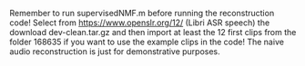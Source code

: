 Remember to run supervisedNMF.m before running the reconstruction code! Select from https://www.openslr.org/12/ (Libri ASR speech) the download dev-clean.tar.gz 
and then import at least the 12 first clips from the folder 168635 if you want to use the example clips in the code! 
The naive audio reconstruction is just for demonstrative purposes.
